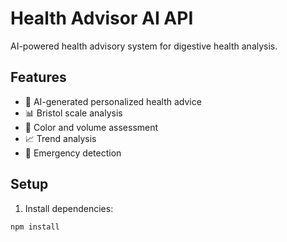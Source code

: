 # Health Advisor AI API

AI-powered health advisory system for digestive health analysis.

## Features
- 🤖 AI-generated personalized health advice
- 📊 Bristol scale analysis
- 🎨 Color and volume assessment
- 📈 Trend analysis
- 🚨 Emergency detection

## Setup

1. Install dependencies:
```bash
npm install